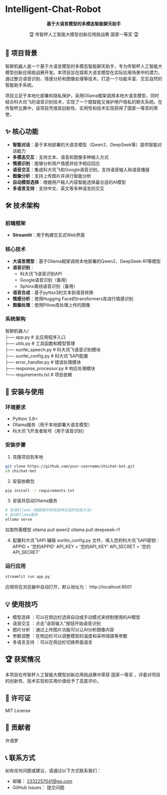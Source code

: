 # Intelligent-Chat-Robot

<div align="center">
  <p><strong>基于大语言模型的多模态智能聊天助手</strong></p>
  <p>🏆 传智杯人工智能大模型创新应用挑战赛 国家一等奖 🏆</p>
</div>

## 📖 项目背景  
  智聊机器人是一个基于大语言模型的多模态智能聊天助手，专为传智杯人工智能大模型创新应用挑战赛开发。本项目旨在探索大语言模型在实际应用场景中的潜力，通过整合语音识别、情感分析和图像处理等技术，打造一个功能丰富、交互自然的智能助手系统。  
  
  项目立足于本地化部署和隐私保护，采用Ollama框架调用本地大语言模型，同时结合科大讯飞的语音识别技术，实现了一个既智能又保护用户隐私的聊天系统。在传智杯比赛中，该项目凭借其创新性、实用性和技术实现获得了国家一等奖的荣誉。

## ✨ 核心功能

- **智能对话**：基于本地部署的大语言模型（Qwen2、DeepSeek等）提供智能对话能力
- **多模态交互**：支持文本、语音和图像多种输入方式
- **情感识别**：能够分析用户情感并给予相应回应
- **语音交互**：集成科大讯飞和Google语音识别，支持语音输入和语音播报
- **图像分析**：支持上传图片并进行智能分析
- **自动模型选择**：根据用户输入内容智能选择最合适的AI模型
- **多语言支持**：支持中文、英文等多种语言的交互

## 🛠️ 技术架构

### 前端框架
- **Streamlit**：用于构建交互式Web界面

### 核心技术
- **大语言模型**：基于Ollama框架调用本地部署的Qwen2、DeepSeek-R1等模型
- **语音识别**：
  - 科大讯飞语音识别API
  - Google语音识别（备用）
  - Sphinx离线语音识别（备用）
- **语音合成**：基于pyttsx3的文本到语音转换
- **情感分析**：使用Hugging Face的transformers库进行情感识别
- **图像处理**：使用Pillow库处理上传的图像

### 系统架构
智聊机器人/  
  ├── app.py                # 主应用程序入口  
  ├── utils.py              # 工具函数和模型管理  
  ├── xunfei_speech.py      # 科大讯飞语音识别模块  
  ├── xunfei_config.py      # 科大讯飞API配置  
  ├── error_handler.py      # 错误处理模块  
  ├── response_processor.py # 响应处理模块  
  └── requirements.txt      # 项目依赖

## 🚀 安装与使用

### 环境要求

- Python 3.8+
- Ollama服务（用于本地部署大语言模型）
- 科大讯飞开发者账号（用于语音识别）

### 安装步骤

1. 克隆项目到本地

```bash
git clone https://github.com/your-username/zhichat-bot.git
cd zhichat-bot
```

2. 安装依赖包
```bash
pip install -r requirements.txt
```

3. 安装并启动Ollama服务
```bash
# 安装Ollama（根据操作系统选择合适的安装方法）
# 启动Ollama服务
ollama serve
```

拉取所需模型
ollama pull qwen2
ollama pull deepseek-r1

4. 配置科大讯飞API
编辑 xunfei_config.py 文件，填入您的科大讯飞API密钥：
APPID = '您的APPID'
API_KEY = '您的API_KEY'
API_SECRET = '您的API_SECRET'

### 运行应用
```bash
streamlit run app.py
```
应用将在浏览器中自动打开，默认地址为： http://localhost:8501

## 💡 使用技巧
- 模型选择 ：可以在侧边栏选择自动或手动模式来控制使用的AI模型
- 语音交互 ：点击"语音输入"按钮开始语音识别
- 图片分析 ：通过上传图片功能可以让AI分析图像内容
- 参数调整 ：在侧边栏可以调整模型的温度和采样阈值等参数
- 多语言支持 ：可以在侧边栏切换界面语言

## 🏆 获奖情况
  本项目在传智杯人工智能大模型创新应用挑战赛中荣获 国家一等奖 ，评委对项目的创新性、技术实现和实用价值给予了高度评价。

## 📝 许可证
MIT License

## 👥 贡献者  
  许语梦
## 📞 联系方式
  如有任何问题或建议，请通过以下方式联系我们：

- 邮箱： 2332257041@qq.com
- GitHub Issues： 提交问题
